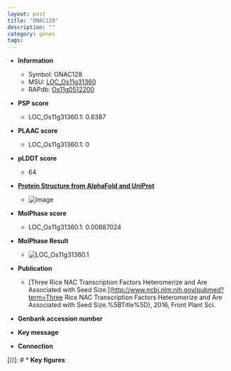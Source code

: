 ```yaml
---
layout: post
title: "ONAC128"
description: ""
category: genes
tags: 
---
```


* **Information**  
    + Symbol: ONAC128  
    + MSU: [LOC_Os11g31360](http://rice.plantbiology.msu.edu/cgi-bin/ORF_infopage.cgi?orf=LOC_Os11g31360)  
    + RAPdb: [Os11g0512200](http://rapdb.dna.affrc.go.jp/viewer/gbrowse_details/irgsp1?name=Os11g0512200)  

* **PSP score**  
    + LOC_Os11g31360.1: 0.6387 

* **PLAAC score**  
    + LOC_Os11g31360.1: 0 

* **pLDDT score**
    + 64

* **[Protein Structure from AlphaFold and UniProt](https://www.uniprot.org/uniprotkb/Q2R3N2/entry#structure)**
    + ![image](https://ricepsp.github.io/images/Q2/AF-Q2R3N2-F1.png)

* **MolPhase score**
    + LOC_Os11g31360.1: 0.00887024

* **MolPhase Result**
    + ![LOC_Os11g31360.1](https://304243504.github.io/Pictures/LOC_Os11g/LOC_Os11g31360.1.png)

* **Publication**  
    + [Three Rice NAC Transcription Factors Heteromerize and Are Associated with Seed Size.](http://www.ncbi.nlm.nih.gov/pubmed?term=Three Rice NAC Transcription Factors Heteromerize and Are Associated with Seed Size.%5BTitle%5D), 2016, Front Plant Sci.

* **Genbank accession number**  

* **Key message**  

* **Connection**  

[//]: # * **Key figures**  


